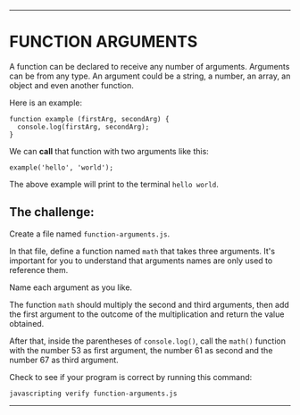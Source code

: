 ---

# FUNCTION ARGUMENTS

A function can be declared to receive any number of arguments. Arguments can be from any type. An argument could be a string, a number, an array, an object and even another function.

Here is an example:

```
function example (firstArg, secondArg) {
  console.log(firstArg, secondArg);
}
```

We can **call** that function with two arguments like this:

```
example('hello', 'world');
```

The above example will print to the terminal `hello world`.

## The challenge:

Create a file named `function-arguments.js`.

In that file, define a function named `math` that takes three arguments. It's important for you to understand that arguments names are only used to reference them.

Name each argument as you like.

The function `math` should multiply the second and third arguments, then add the first argument to the outcome of the multiplication and return the value obtained.

After that, inside the parentheses of `console.log()`, call the `math()` function with the number 53 as first argument, the number 61 as second and the number 67 as third argument.

Check to see if your program is correct by running this command:

`javascripting verify function-arguments.js`

---